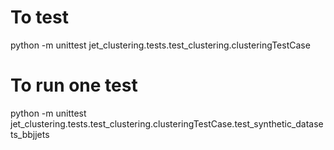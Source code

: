# To test

 python -m unittest jet_clustering.tests.test_clustering.clusteringTestCase

# To run one test

 python -m unittest jet_clustering.tests.test_clustering.clusteringTestCase.test_synthetic_datasets_bbjjets


